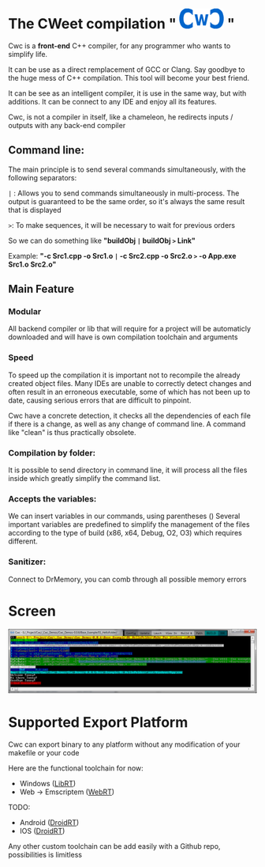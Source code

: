 
# The CWeet compilation " [![Screen Shot](Utils/Cwc_small.png)](https://github.com/Honera/Cwc/blob/master/Tools/Cwc_small.png) "

Cwc is a **front-end** C++ compiler, for any programmer who wants to simplify life.

It can be use as a direct remplacement of GCC or Clang. 
Say goodbye to the huge mess of C++ compilation. This tool will become your best friend.

It can be see as an intelligent compiler, it is use in the same way, but with additions. It can be connect to any IDE and enjoy all its features.

Cwc, is not a compiler in itself, like a chameleon, he redirects inputs / outputs with any back-end compiler


## Command line:

The main principle is to send several commands simultaneously, with the following separators:

`|` : Allows you to send commands simultaneously in multi-process. The output is guaranteed to be the same order, so it's always the same result that is displayed

`>`: To make sequences, it will be necessary to wait for previous orders

So we can do something like **"buildObj `|` buildObj `>` Link"**

Example: **"-c Src1.cpp -o Src1.o `|` -c Src2.cpp -o Src2.o `>` -o App.exe Src1.o Src2.o"**


## Main Feature

### Modular
All backend compiler or lib that will require for a project will be automaticly downloaded and will have is own compilation toolchain and arguments


### Speed
To speed up the compilation it is important not to recompile the already created object files.
Many IDEs are unable to correctly detect changes and often result in an erroneous executable, some of which has not been up to date, causing serious errors that are difficult to pinpoint.

Cwc have a concrete detection, it checks all the dependencies of each file if there is a change, as well as any change of command line. A command like "clean" is thus practically obsolete.

### Compilation by folder:
It is possible to send directory in command line, it will process all the files inside which greatly simplify the command list.

### Accepts the variables:
We can insert variables in our commands, using parentheses ()
Several important variables are predefined to simplify the management of the files according to the type of build (x86, x64, Debug, O2, O3) which requires different.

### Sanitizer:
Connect to DrMemory, you can comb through all possible memory errors


# Screen

 [![Screen Shot](Utils/Screen.png)](https://github.com/Honera/Cwc/blob/master/Tools/Screen.png)
 
 
 # Supported Export Platform

Cwc can export binary to any platform without any modification of your makefile or your code

Here are the functional toolchain for now:

* Windows           ([LibRT](https://github.com/VLiance/LibRT))
* Web -> Emscriptem ([WebRT](https://github.com/VLiance/WebRT))

TODO:

* Android           ([DroidRT](https://github.com/VLiance/DroidRT))
* IOS				([DroidRT](https://github.com/VLiance/IRT))

Any other custom toolchain can be add easily with a Github repo, possibilities is limitless
